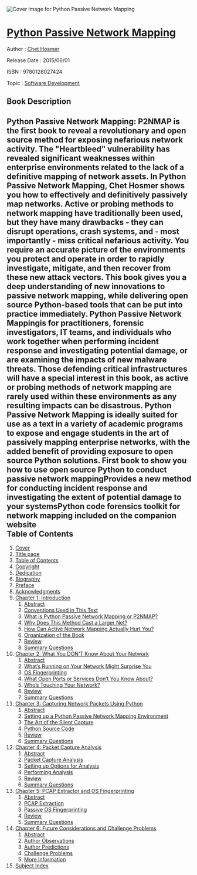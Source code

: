 ![Cover image for Python Passive Network Mapping](https://imgdetail.ebookreading.net/cover/cover/software_development/EB9780128027424.jpg)

[Python Passive Network Mapping](https://ebookreading.net/view/book/Python+Passive+Network+Mapping-EB9780128027424_1.html "Python Passive Network Mapping")
====================================================================================================================

Author : [Chet Hosmer](https://ebookreading.net/search/author/Chet+Hosmer)

Release Date : 2015/06/01

ISBN : 9780128027424

Topic : [Software Development](https://ebookreading.net/search/category/software-development)

Book Description
-----------------

Python Passive Network Mapping: P2NMAP is the first book to reveal a revolutionary and open source method for exposing nefarious network activity.
The "Heartbleed" vulnerability has revealed significant weaknesses within enterprise environments related to the lack of a definitive mapping of network assets. In Python Passive Network Mapping, Chet Hosmer shows you how to effectively and definitively passively map networks. Active or probing methods to network mapping have traditionally been used, but they have many drawbacks - they can disrupt operations, crash systems, and - most importantly - miss critical nefarious activity. You require an accurate picture of the environments you protect and operate in order to rapidly investigate, mitigate, and then recover from these new attack vectors. This book gives you a deep understanding of new innovations to passive network mapping, while delivering open source Python-based tools that can be put into practice immediately.
Python Passive Network Mappingis for practitioners, forensic investigators, IT teams, and individuals who work together when performing incident response and investigating potential damage, or are examining the impacts of new malware threats. Those defending critical infrastructures will have a special interest in this book, as active or probing methods of network mapping are rarely used within these environments as any resulting impacts can be disastrous. Python Passive Network Mapping is ideally suited for use as a text in a variety of academic programs to expose and engage students in the art of passively mapping enterprise networks, with the added benefit of providing exposure to open source Python solutions.
First book to show you how to use open source Python to conduct passive network mappingProvides a new method for conducting incident response and investigating the extent of potential damage to your systemsPython code forensics toolkit for network mapping included on the companion website              
Table of Contents
-----------------

1. [Cover](https://ebookreading.net/view/book/Python+Passive+Network+Mapping-EB9780128027424_1.html)
1. [Title page](https://ebookreading.net/view/book/Python+Passive+Network+Mapping-EB9780128027424_2.html)
1. [Table of Contents](https://ebookreading.net/view/book/Python+Passive+Network+Mapping-EB9780128027424_3.html)
1. [Copyright](https://ebookreading.net/view/book/Python+Passive+Network+Mapping-EB9780128027424_4.html#B978012802721900008)
1. [Dedication](https://ebookreading.net/view/book/Python+Passive+Network+Mapping-EB9780128027424_5.html#B978012802721900010)
1. [Biography](https://ebookreading.net/view/book/Python+Passive+Network+Mapping-EB9780128027424_6.html#B978012802721900012)
1. [Preface](https://ebookreading.net/view/book/Python+Passive+Network+Mapping-EB9780128027424_7.html#B978012802721900013)
1. [Acknowledgments](https://ebookreading.net/view/book/Python+Passive+Network+Mapping-EB9780128027424_8.html#B978012802721900011)
1. [Chapter 1: Introduction](https://ebookreading.net/view/book/Python+Passive+Network+Mapping-EB9780128027424_9.html#B978012802721900001)
    1. [Abstract](https://ebookreading.net/view/book/Python+Passive+Network+Mapping-EB9780128027424_9.html#st0010)
    1. [Conventions Used in This Text](https://ebookreading.net/view/book/Python+Passive+Network+Mapping-EB9780128027424_9.html#st0025)
    1. [What is Python Passive Network Mapping or P2NMAP?](https://ebookreading.net/view/book/Python+Passive+Network+Mapping-EB9780128027424_9.html#st0035)
    1. [Why Does This Method Cast a Larger Net?](https://ebookreading.net/view/book/Python+Passive+Network+Mapping-EB9780128027424_9.html#st0040)
    1. [How Can Active Network Mapping Actually Hurt You?](https://ebookreading.net/view/book/Python+Passive+Network+Mapping-EB9780128027424_9.html#st0045)
    1. [Organization of the Book](https://ebookreading.net/view/book/Python+Passive+Network+Mapping-EB9780128027424_9.html#st0050)
    1. [Review](https://ebookreading.net/view/book/Python+Passive+Network+Mapping-EB9780128027424_9.html#st0055)
    1. [Summary Questions](https://ebookreading.net/view/book/Python+Passive+Network+Mapping-EB9780128027424_9.html#st0060)
1. [Chapter 2: What You DON’T Know About Your Network](https://ebookreading.net/view/book/Python+Passive+Network+Mapping-EB9780128027424_10.html#B978012802721900002)
    1. [Abstract](https://ebookreading.net/view/book/Python+Passive+Network+Mapping-EB9780128027424_10.html#st0010)
    1. [What’s Running on Your Network Might Surprise You](https://ebookreading.net/view/book/Python+Passive+Network+Mapping-EB9780128027424_10.html#st0025)
    1. [OS Fingerprinting](https://ebookreading.net/view/book/Python+Passive+Network+Mapping-EB9780128027424_10.html#st0060)
    1. [What Open Ports or Services Don’t You Know About?](https://ebookreading.net/view/book/Python+Passive+Network+Mapping-EB9780128027424_10.html#st0075)
    1. [Who’s Touching Your Network?](https://ebookreading.net/view/book/Python+Passive+Network+Mapping-EB9780128027424_10.html#st0090)
    1. [Review](https://ebookreading.net/view/book/Python+Passive+Network+Mapping-EB9780128027424_10.html#st0095)
    1. [Summary Questions](https://ebookreading.net/view/book/Python+Passive+Network+Mapping-EB9780128027424_10.html#st0100)
1. [Chapter 3: Capturing Network Packets Using Python](https://ebookreading.net/view/book/Python+Passive+Network+Mapping-EB9780128027424_11.html#B978012802721900003)
    1. [Abstract](https://ebookreading.net/view/book/Python+Passive+Network+Mapping-EB9780128027424_11.html#st0010)
    1. [Setting up a Python Passive Network Mapping Environment](https://ebookreading.net/view/book/Python+Passive+Network+Mapping-EB9780128027424_11.html#st0025)
    1. [The Art of the Silent Capture](https://ebookreading.net/view/book/Python+Passive+Network+Mapping-EB9780128027424_11.html#st0060)
    1. [Python Source Code](https://ebookreading.net/view/book/Python+Passive+Network+Mapping-EB9780128027424_11.html#st0065)
    1. [Review](https://ebookreading.net/view/book/Python+Passive+Network+Mapping-EB9780128027424_11.html#st0075)
    1. [Summary Questions](https://ebookreading.net/view/book/Python+Passive+Network+Mapping-EB9780128027424_11.html#st0080)
1. [Chapter 4: Packet Capture Analysis](https://ebookreading.net/view/book/Python+Passive+Network+Mapping-EB9780128027424_12.html#B978012802721900004)
    1. [Abstract](https://ebookreading.net/view/book/Python+Passive+Network+Mapping-EB9780128027424_12.html#st0010)
    1. [Packet Capture Analysis](https://ebookreading.net/view/book/Python+Passive+Network+Mapping-EB9780128027424_12.html#st0025)
    1. [Setting up Options for Analysis](https://ebookreading.net/view/book/Python+Passive+Network+Mapping-EB9780128027424_12.html#st0030)
    1. [Performing Analysis](https://ebookreading.net/view/book/Python+Passive+Network+Mapping-EB9780128027424_12.html#st0055)
    1. [Review](https://ebookreading.net/view/book/Python+Passive+Network+Mapping-EB9780128027424_12.html#st0090)
    1. [Summary Questions](https://ebookreading.net/view/book/Python+Passive+Network+Mapping-EB9780128027424_12.html#st0095)
1. [Chapter 5: PCAP Extractor and OS Fingerprinting](https://ebookreading.net/view/book/Python+Passive+Network+Mapping-EB9780128027424_13.html#B978012802721900005)
    1. [Abstract](https://ebookreading.net/view/book/Python+Passive+Network+Mapping-EB9780128027424_13.html#st0010)
    1. [PCAP Extraction](https://ebookreading.net/view/book/Python+Passive+Network+Mapping-EB9780128027424_13.html#st0025)
    1. [Passive OS Fingerprinting](https://ebookreading.net/view/book/Python+Passive+Network+Mapping-EB9780128027424_13.html#st0050)
    1. [Review](https://ebookreading.net/view/book/Python+Passive+Network+Mapping-EB9780128027424_13.html#st0075)
    1. [Summary Questions](https://ebookreading.net/view/book/Python+Passive+Network+Mapping-EB9780128027424_13.html#st0080)
1. [Chapter 6: Future Considerations and Challenge Problems](https://ebookreading.net/view/book/Python+Passive+Network+Mapping-EB9780128027424_14.html#B978012802721900006)
    1. [Abstract](https://ebookreading.net/view/book/Python+Passive+Network+Mapping-EB9780128027424_14.html#st0010)
    1. [Author Observations](https://ebookreading.net/view/book/Python+Passive+Network+Mapping-EB9780128027424_14.html#st0025)
    1. [Author Predictions](https://ebookreading.net/view/book/Python+Passive+Network+Mapping-EB9780128027424_14.html#st0030)
    1. [Challenge Problems](https://ebookreading.net/view/book/Python+Passive+Network+Mapping-EB9780128027424_14.html#st0035)
    1. [More Information](https://ebookreading.net/view/book/Python+Passive+Network+Mapping-EB9780128027424_14.html#st0040)
1. [Subject Index](https://ebookreading.net/view/book/Python+Passive+Network+Mapping-EB9780128027424_15.html#B978012802721900014)
